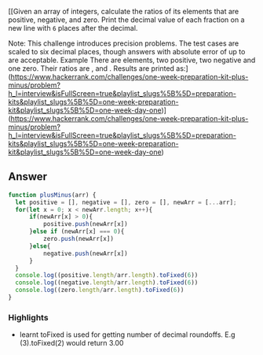 [[Given an array of integers, calculate the ratios of its elements that are positive, negative, and zero. 
Print the decimal value of each fraction on a new line with `6` places after the decimal.

Note: This challenge introduces precision problems. 
The test cases are scaled to six decimal places, though answers with absolute error of up to  are acceptable.
Example
There are  elements, two positive, two negative and one zero. Their ratios are ,  and . Results are printed as:](https://www.hackerrank.com/challenges/one-week-preparation-kit-plus-minus/problem?h_l=interview&isFullScreen=true&playlist_slugs%5B%5D=preparation-kits&playlist_slugs%5B%5D=one-week-preparation-kit&playlist_slugs%5B%5D=one-week-day-one)](https://www.hackerrank.com/challenges/one-week-preparation-kit-plus-minus/problem?h_l=interview&isFullScreen=true&playlist_slugs%5B%5D=preparation-kits&playlist_slugs%5B%5D=one-week-preparation-kit&playlist_slugs%5B%5D=one-week-day-one)


## Answer
```js
function plusMinus(arr) {
  let positive = [], negative = [], zero = [], newArr = [...arr];
  for(let x = 0; x < newArr.length; x++){
      if(newArr[x] > 0){
          positive.push(newArr[x])
      }else if (newArr[x] === 0){
          zero.push(newArr[x])
      }else{
          negative.push(newArr[x])
      }
  }
  console.log((positive.length/arr.length).toFixed(6))
  console.log((negative.length/arr.length).toFixed(6))
  console.log((zero.length/arr.length).toFixed(6))
}
```

### Highlights
- learnt toFixed is used for getting number of decimal roundoffs. E.g (3).toFixed(2) would return 3.00
